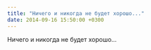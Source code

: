 ```yaml
---
title: "Ничего и никогда не будет хорошо..."
date: 2014-09-16 15:50:00 +0300
---
```


Ничего и никогда не будет хорошо...

